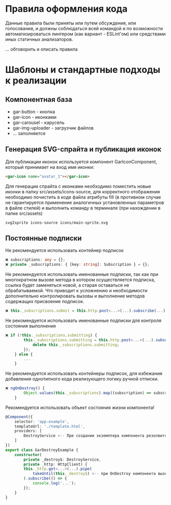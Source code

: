 # Правила оформления кода

Данные правила были приняты или путем обсуждения, или голосования, и должны соблюдаться всей командой и по возможности автоматизироваться линтером (как вариант - ESLint'ом) или средствами иных статичных анализаторов.

... обговорить и описать правила

# Шаблоны и стандартные подходы к реализации

## Компонентная база

- gar-button - кнопка
- gar-icon - иконками
- gar-carousel - карусель
- gar-img-uploader - загрузчик файлов
- ... заполняется

## Генерация SVG-спрайта и публикация иконок

Для публикации иконок используется компонент GarIconComponent, который принимает на вход имя иконки:
``` html
<gar-icon name="avatar_1"></gar-icon>
```

Для генерации спрайта с иконками необходимо поместить новые иконки в папку src/assets/icons-source, 
для корректного отображения необходимо почистить в коде файла атрибуты fill 
(в противном случае не гарантируется применение аналогичных установленных параметров в файле стилей)
и выполнить команду в терминале (при нахождении в папке src/assets) 
``` 
svg2sprite icons-source icons/main-sprite.svg
```

## Постоянные подписки

Не рекомендуется использовать контейнер подписок

``` ts
❌ subscriptions: any = {};
❌ private _subscriptions: { [key: string]: Subscription } = {};
```

Не рекомендуется использовать именованные подписки, так как при многократном вызове метода в котором осуществляется подписка, ссылка будет заменяться новой, а старая оставаться не обрабатываемой. Что приводит к усложнению и необходимости дополнительно контролировать вызовы и выполнение методов содержащих присвоение подписок.

``` ts
❌ this._subscriptions.submit = this.http.post<...>(...).subscribe(...);
```

Не рекомендуется использовать именованные подписки для контроля состояния выполнения

``` ts
❌ if (!this._subscriptions.submitting) {
		this._subscriptions.submitting = this.http.post<...>(...).subscribe(() => {
			delete this._subscriptions.submitting;
		});
	} else {
		...
	}
```

Не рекомендуется использовать контейнеры подписок, для избежания добавления однотипного кода реализующего логику ручной отписки.

``` ts
❌ ngOnDestroy() {
		Object.values(this._subscriptions).map((subscription) => subscription.unsubscribe());
	}
```

Рекомендуется использовать объект состояния жизни компонента!

``` ts
@Component({
    selector: 'app-example',
    templateUrl: './template.html',
    providers: [
		DestroyService <-- При создании экземпляра компонента резолвится новый экземпляр сервиса а при ngOnDestroy компонента у всех полученный провайдеров вызывается тоже освобождение
	]
})
export class GarDestroyExample {
    constructor(
		private _destroy$: DestroyService,
		private _http: HttpClient) {
        this._http.get<...>(...).pipe(
			takeUntil(this._destroy$) <-- при OnDestroy компонента вызовется дестрой провайдера, тот вызовет next у _destroy$ и выполниться завершение подписки если она еще не отписалась сама (закпомплитилась) ...
		).subscribe(() => {
			console.log('...');
		});
    }
}
```
